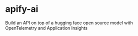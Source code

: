 # apify-ai
Build an API on top of a hugging face open source model with OpenTelemetry and Application Insights
